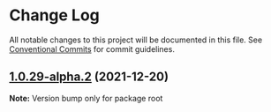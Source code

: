 # Change Log

All notable changes to this project will be documented in this file.
See [Conventional Commits](https://conventionalcommits.org) for commit guidelines.

## [1.0.29-alpha.2](https://github.com/imxue/test-lerna/compare/v1.0.29-alpha.1...v1.0.29-alpha.2) (2021-12-20)

**Note:** Version bump only for package root
